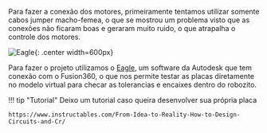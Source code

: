 Para fazer a conexão dos motores, primeiramente tentamos utilizar somente cabos jumper macho-femea, o que se mostrou um problema visto que as conexões não ficaram boas e geraram muito ruido, o que atrapalha o controle dos motores.

![Eagle](https://content.instructables.com/ORIG/FL8/OOZW/JR0YORPM/FL8OOZWJR0YORPM.jpg?auto=webp){: .center width=600px}

Para fazer o projeto utilizamos o [Eagle](https://www.autodesk.com/products/eagle/free-download), um software da Autodesk que tem conexão com o Fusion360, o que nos permite testar as placas diretamente no modelo virtual para checar as tolerancias e encaixes dentro do robozito.

!!! tip "Tutorial" 
    Deixo um tutorial caso queira desenvolver sua própria placa

    https://www.instructables.com/From-Idea-to-Reality-How-to-Design-Circuits-and-Cr/
    

